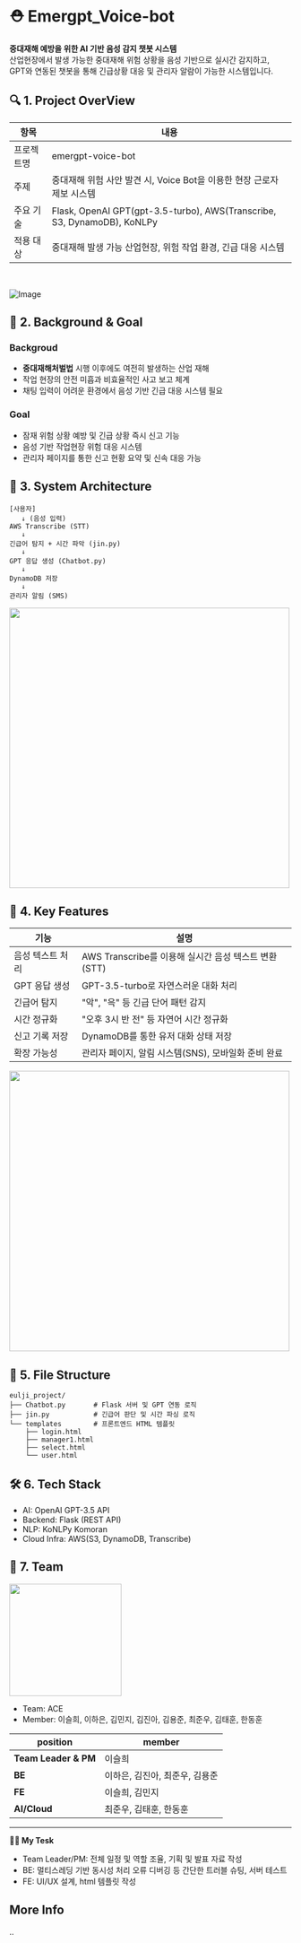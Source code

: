 # ⛑️ Emergpt_Voice-bot
**중대재해 예방을 위한 AI 기반 음성 감지 챗봇 시스템**  
산업현장에서 발생 가능한 중대재해 위험 상황을 음성 기반으로 실시간 감지하고,  
GPT와 연동된 챗봇을 통해 긴급상황 대응 및 관리자 알람이 가능한 시스템입니다.

## 🔍 1. Project OverView
| 항목 | 내용 |
| --------- | ----- |
| 프로젝트명 | emergpt-voice-bot |
| 주제 | 중대재해 위험 사안 발견 시, Voice Bot을 이용한 현장 근로자 제보 시스템 |
| 주요 기술 | Flask, OpenAI GPT(gpt-3.5-turbo), AWS(Transcribe, S3, DynamoDB), KoNLPy |
| 적용 대상 | 중대재해 발생 가능 산업현장, 위험 작업 환경, 긴급 대응 시스템 |   
<br/>
  
![Image](https://github.com/user-attachments/assets/a0eff313-bf3a-4da3-a542-b712886a1324)
  
## 🎯 2. Background & Goal
### Backgroud
- **중대재해처벌법** 시행 이후에도 여전히 발생하는 산업 재해
- 작업 현장의 안전 미흡과 비효율적인 사고 보고 체계
- 채팅 입력이 어려운 환경에서 음성 기반 긴급 대응 시스템 필요
### Goal
- 잠재 위험 상황 예방 및 긴급 상황 즉시 신고 기능
- 음성 기반 작업현장 위험 대응 시스템
- 관리자 페이지를 통한 신고 현황 요약 및 신속 대응 가능

## 🧱 3. System Architecture
```
[사용자]
   ↓ (음성 입력)
AWS Transcribe (STT)
   ↓
긴급어 탐지 + 시간 파악 (jin.py)
   ↓
GPT 응답 생성 (Chatbot.py)
   ↓
DynamoDB 저장
   ↓
관리자 알림 (SMS)
```
<img src="https://github.com/user-attachments/assets/bdeba10d-447c-47e8-8933-fab6bbcba933" width="500"/>


## 📌 4. Key Features
| 기능 | 설명 |
|------|------|
| 음성 텍스트 처리 | AWS Transcribe를 이용해 실시간 음성 텍스트 변환(STT) |
| GPT 응답 생성 | GPT-3.5-turbo로 자연스러운 대화 처리 |
| 긴급어 탐지 | "악", "윽" 등 긴급 단어 패턴 감지 |
| 시간 정규화 | "오후 3시 반 전" 등 자연어 시간 정규화 |
| 신고 기록 저장 | DynamoDB를 통한 유저 대화 상태 저장 |
| 확장 가능성 | 관리자 페이지, 알림 시스템(SNS), 모바일화 준비 완료 |

<img src="https://github.com/user-attachments/assets/d045cc9f-cf1e-422d-8181-fff113689c7c" width="500"/>

## 📁 5. File Structure
```
eulji_project/
├── Chatbot.py       # Flask 서버 및 GPT 연동 로직
├── jin.py           # 긴급어 판단 및 시간 파싱 로직
└── templates        # 프론트엔드 HTML 템플릿
    ├── login.html
    ├── manager1.html
    ├── select.html
    └── user.html
```

## 🛠️ 6. Tech Stack

- AI: OpenAI GPT-3.5 API
- Backend: Flask (REST API)
- NLP: KoNLPy Komoran
- Cloud Infra: AWS(S3, DynamoDB, Transcribe)

## 👥  7. Team
<img src="https://github.com/user-attachments/assets/7d3a7275-15e3-4758-b56a-f36b44d9cac5" width="200"/>  

- Team: ACE <br/> 
- Member: 이슬희, 이하은, 김민지, 김진아, 김용준, 최준우, 김태훈, 한동훈

| position | member |
| ---- | ---- |
| **Team Leader & PM** | 이슬희 |
| **BE** | 이하은, 김진아, 최준우, 김용준 |
| **FE** | 이슬희, 김민지 |
| **AI/Cloud** |  최준우, 김태훈, 한동훈 |
---
**🙋‍♀️ My Tesk**  
- Team Leader/PM: 전체 일정 및 역할 조율, 기획 및 발표 자료 작성
- BE: 멀티스레딩 기반 동시성 처리 오류 디버깅 등 간단한 트러블 슈팅, 서버 테스트
- FE: UI/UX 설계, html 템플릿 작성

## More Info
..

